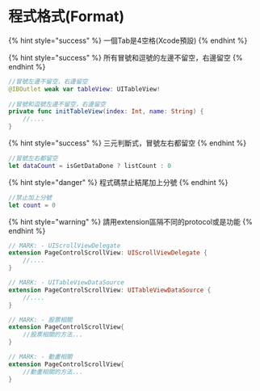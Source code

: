# 程式格式\(Format\)

{% hint style="success" %}
一個Tab是4空格\(Xcode預設\)
{% endhint %}

{% hint style="success" %}
所有冒號和逗號的左邊不留空，右邊留空
{% endhint %}

```swift
//冒號左邊不留空，右邊留空
@IBOutlet weak var tableView: UITableView!
    
//冒號和逗號左邊不留空，右邊留空
private func initTableView(index: Int, name: String) {
    //....
}
```

{% hint style="success" %}
三元判斷式，冒號左右都留空
{% endhint %}

```swift
//冒號左右都留空
let dataCount = isGetDataDone ? listCount : 0
```

{% hint style="danger" %}
程式碼禁止結尾加上分號
{% endhint %}

```swift
//禁止加上分號
let count = 0
```

{% hint style="warning" %}
請用extension區隔不同的protocol或是功能
{% endhint %}

```swift
// MARK: - UIScrollViewDelegate
extension PageControlScrollView: UIScrollViewDelegate {
    //....
}

// MARK: - UITableViewDataSource
extension PageControlScrollView: UITableViewDataSource {
    //....
}

// MARK: - 股票相關
extension PageControlScrollView{
    //股票相關的方法...
}

// MARK: - 動畫相關
extension PageControlScrollView{
    //動畫相關的方法...
}
```

